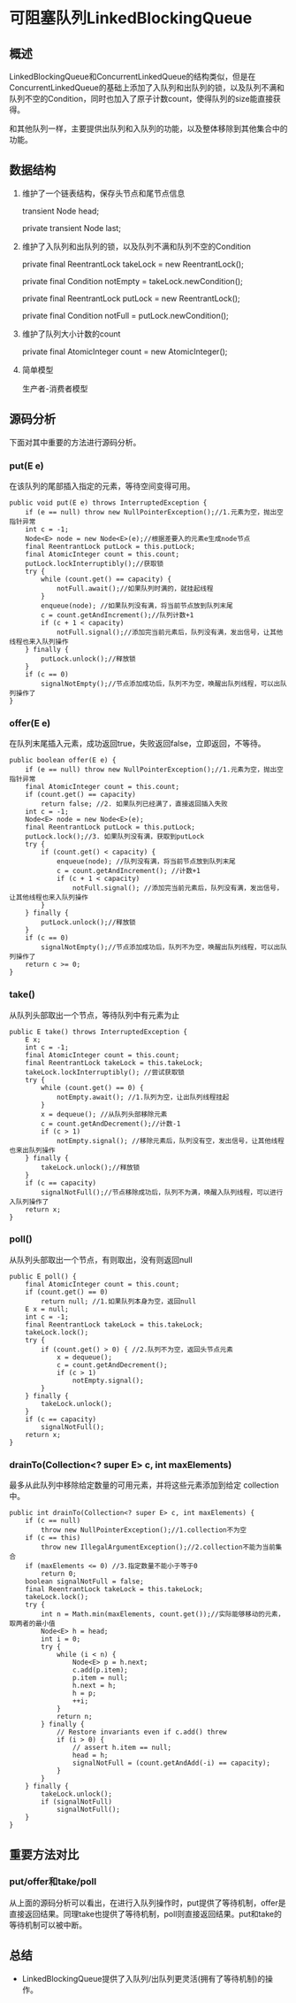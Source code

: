 # 可阻塞队列LinkedBlockingQueue

## 概述

LinkedBlockingQueue和ConcurrentLinkedQueue的结构类似，但是在ConcurrentLinkedQueue的基础上添加了入队列和出队列的锁，以及队列不满和队列不空的Condition，同时也加入了原子计数count，使得队列的size能直接获得。

和其他队列一样，主要提供出队列和入队列的功能，以及整体移除到其他集合中的功能。

## 数据结构
1. 维护了一个链表结构，保存头节点和尾节点信息
	
	transient Node<E> head;

	private transient Node<E> last;

2. 维护了入队列和出队列的锁，以及队列不满和队列不空的Condition

	private final ReentrantLock takeLock = new ReentrantLock();

    private final Condition notEmpty = takeLock.newCondition();

    private final ReentrantLock putLock = new ReentrantLock();

    private final Condition notFull = putLock.newCondition();

3. 维护了队列大小计数的count

	private final AtomicInteger count = new AtomicInteger();

4. 简单模型

	生产者-消费者模型

## 源码分析
下面对其中重要的方法进行源码分析。

### put(E e)
在该队列的尾部插入指定的元素，等待空间变得可用。

	public void put(E e) throws InterruptedException {
        if (e == null) throw new NullPointerException();//1.元素为空，抛出空指针异常
        int c = -1;
        Node<E> node = new Node<E>(e);//根据差要入的元素e生成node节点
        final ReentrantLock putLock = this.putLock;
        final AtomicInteger count = this.count;
        putLock.lockInterruptibly();//获取锁
        try {
            while (count.get() == capacity) {
                notFull.await();//如果队列时满的，就挂起线程
            }
            enqueue(node); //如果队列没有满，将当前节点放到队列末尾
            c = count.getAndIncrement();//队列计数+1
            if (c + 1 < capacity)
                notFull.signal();//添加完当前元素后，队列没有满，发出信号，让其他线程也来入队列操作
        } finally {
            putLock.unlock();//释放锁
        }
        if (c == 0)
            signalNotEmpty();//节点添加成功后，队列不为空，唤醒出队列线程，可以出队列操作了
    }

### offer(E e)

在队列末尾插入元素，成功返回true，失败返回false，立即返回，不等待。

	public boolean offer(E e) {
        if (e == null) throw new NullPointerException();//1.元素为空，抛出空指针异常
        final AtomicInteger count = this.count;
        if (count.get() == capacity)
            return false; //2. 如果队列已经满了，直接返回插入失败
        int c = -1;
        Node<E> node = new Node<E>(e);
        final ReentrantLock putLock = this.putLock;
        putLock.lock();//3. 如果队列没有满，获取到putLock
        try {
            if (count.get() < capacity) {
                enqueue(node); //队列没有满，将当前节点放到队列末尾
                c = count.getAndIncrement(); //计数+1
                if (c + 1 < capacity)
                    notFull.signal(); //添加完当前元素后，队列没有满，发出信号，让其他线程也来入队列操作
            }
        } finally {
            putLock.unlock();//释放锁
        }
        if (c == 0)
            signalNotEmpty();//节点添加成功后，队列不为空，唤醒出队列线程，可以出队列操作了
        return c >= 0;
    }

### take()
从队列头部取出一个节点，等待队列中有元素为止

	public E take() throws InterruptedException {
        E x;
        int c = -1;
        final AtomicInteger count = this.count;
        final ReentrantLock takeLock = this.takeLock;
        takeLock.lockInterruptibly(); //尝试获取锁
        try {
            while (count.get() == 0) {
                notEmpty.await(); //1.队列为空，让出队列线程挂起
            }
            x = dequeue(); //从队列头部移除元素
            c = count.getAndDecrement();//计数-1
            if (c > 1)
                notEmpty.signal(); //移除元素后，队列没有空，发出信号，让其他线程也来出队列操作
        } finally {
            takeLock.unlock();//释放锁
        }
        if (c == capacity)
            signalNotFull();//节点移除成功后，队列不为满，唤醒入队列线程，可以进行入队列操作了
        return x;
    }

### poll()

从队列头部取出一个节点，有则取出，没有则返回null

	public E poll() {
        final AtomicInteger count = this.count;
        if (count.get() == 0)
            return null; //1.如果队列本身为空，返回null
        E x = null;
        int c = -1;
        final ReentrantLock takeLock = this.takeLock;
        takeLock.lock();
        try {
            if (count.get() > 0) { //2.队列不为空，返回头节点元素
                x = dequeue();
                c = count.getAndDecrement();
                if (c > 1)
                    notEmpty.signal();
            }
        } finally {
            takeLock.unlock();
        }
        if (c == capacity)
            signalNotFull();
        return x;
    }

### drainTo(Collection<? super E> c, int maxElements)

最多从此队列中移除给定数量的可用元素，并将这些元素添加到给定 collection 中。

	public int drainTo(Collection<? super E> c, int maxElements) {
        if (c == null)
            throw new NullPointerException();//1.collection不为空
        if (c == this)
            throw new IllegalArgumentException();//2.collection不能为当前集合
        if (maxElements <= 0) //3.指定数量不能小于等于0
            return 0;
        boolean signalNotFull = false;
        final ReentrantLock takeLock = this.takeLock;
        takeLock.lock();
        try {
            int n = Math.min(maxElements, count.get());//实际能够移动的元素，取两者的最小值
            Node<E> h = head;
            int i = 0;
            try {
                while (i < n) {
                    Node<E> p = h.next;
                    c.add(p.item);
                    p.item = null;
                    h.next = h;
                    h = p;
                    ++i;
                }
                return n;
            } finally {
                // Restore invariants even if c.add() threw
                if (i > 0) {
                    // assert h.item == null;
                    head = h;
                    signalNotFull = (count.getAndAdd(-i) == capacity);
                }
            }
        } finally {
            takeLock.unlock();
            if (signalNotFull)
                signalNotFull();
        }
    }

## 重要方法对比

### put/offer和take/poll

从上面的源码分析可以看出，在进行入队列操作时，put提供了等待机制，offer是直接返回结果。同理take也提供了等待机制，poll则直接返回结果。put和take的等待机制可以被中断。


## 总结

+ LinkedBlockingQueue提供了入队列/出队列更灵活(拥有了等待机制)的操作。